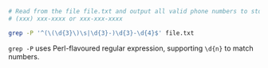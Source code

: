```bash
# Read from the file file.txt and output all valid phone numbers to stdout.
# (xxx) xxx-xxxx or xxx-xxx-xxxx

grep -P '^(\(\d{3}\)\s|\d{3}-)\d{3}-\d{4}$' file.txt
```

`grep -P` uses Perl-flavoured regular expression, supporting `\d{n}` to match numbers.
